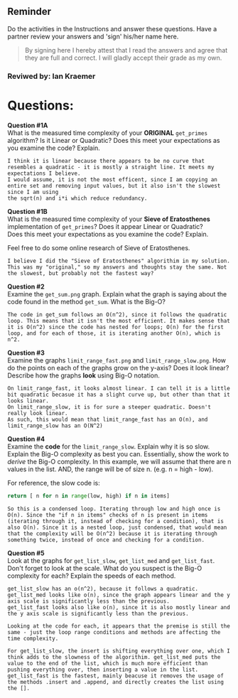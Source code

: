 ## Reminder
Do the activities in the Instructions and answer these questions. Have a partner 
review your answers and 'sign' his/her name here.

> By signing here I hereby attest that I read the answers and agree that they are full
> and correct. I will gladly accept their grade as my own.   
### Reviwed by: Ian Kraemer


# Questions:
**Question #1A**   
What is the measured time complexity of your **ORIGINAL** `get_primes` algorithm?
Is it Linear or Quadratic? Does this meet your expectations as you examine 
the code? Explain.  

```
I think it is linear because there appears to be no curve that resembles a quadratic - it is mostly a straight line. It meets my expectations I believe. 
I would assume, it is not the most efficent, since I am copying an entire set and removing input values, but it also isn't the slowest since I am using
the sqrt(n) and i*i which reduce redundancy. 
```
**Question #1B**   
What is the measured time complexity of your **Sieve of Eratosthenes** 
implementation of `get_primes`? Does it appear Linear or Quadratic?  
Does this meet your expectations as you examine the code? Explain.  

Feel free to do some online research of Sieve of Eratosthenes.

```
I believe I did the "Sieve of Eratosthenes" algorithim in my solution. This was my "original," so my answers and thoughts stay the same. Not the slowest, but probably not the fastest way?
```

**Question #2**   
Examine the `get_sum.png` graph. Explain what the graph is saying about the code 
found in the method `get_sum`. What is the Big-O?
```
The code in get_sum follows an O(n^2), since it follows the quadratic loop. This means that it isn't the most efficient. It makes sense that it is O(n^2) since the code has nested for loops; O(n) for the first loop, and for each of those, it is iterating another O(n), which is n^2. 
```

**Question #3**   
Examine the graphs `limit_range_fast.png` and `limit_range_slow.png`. How do the points 
on each of the graphs grow on the y-axis? Does it look linear? Describe how the 
graphs **look** using Big-O notation.
```
On limit_range_fast, it looks almost linear. I can tell it is a little bit quadratic becasue it has a slight curve up, but other than that it looks linear.
On limit_range_slow, it is for sure a steeper quadratic. Doesn't really look linear.
As such, this would mean that limit_range_fast has an O(n), and limit_range_slow has an O(N^2)
``` 

**Question #4**   
Examine the **code** for the `limit_range_slow`. Explain why it is so slow. 
Explain the Big-O complexity as best you can. Essentially, show the work to 
_derive_ the Big-O complexity. In this example, we will assume that there are n 
values in the list. AND, the range will be of size n. (e.g. n = high - low).   

For reference, the slow code is:
```python
return [ n for n in range(low, high) if n in items]
```

```
So this is a condensed loop. Iterating through low and high once is O(n). Since the "if n in items" checks of n is present in items (iterating through it, instead of checking for a condition), that is also O(n). Since it is a nested loop, just condensed, that would mean that the complexity will be O(n^2) because it is iterating through something twice, instead of once and checking for a condition. 

``` 

**Question #5**  
Look at the graphs for `get_list_slow`, `get_list_med` and `get_list_fast`. 
Don't forget to look at the scale. What do you suspect is the Big-O complexity 
for each? Explain the speeds of each method.
```
get_list_slow has an o(n^2), because it follows a quadratic. 
get_list_med looks like o(n), since the graph appears linear and the y axis scale is significantly less than the previous.
get_list_fast looks also like o(n), since it is also mostly linear and the y axis scale is significantly less than the previous.

Looking at the code for each, it appears that the premise is still the same - just the loop range conditions and methods are affecting the time complexity. 

For get_list_slow, the insert is shifting everything over one, which I think adds to the slowness of the algorithim. get_list_med puts the value to the end of the list, which is much more efficient than pushing everything over, then inserting a value in the list. get_list_fast is the fastest, mainly beacuse it removes the usage of the methods .insert and .append, and directly creates the list using the [].
```